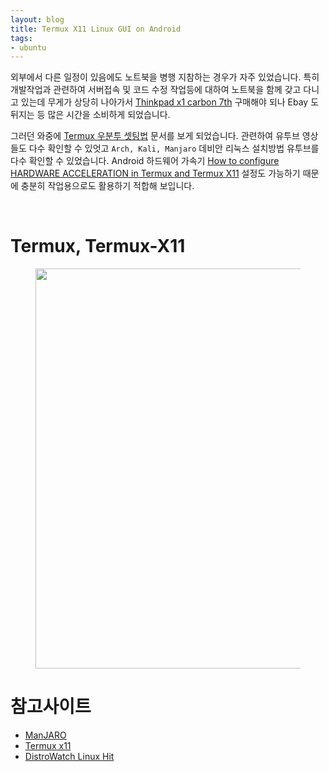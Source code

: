```yaml
---
layout: blog
title: Termux X11 Linux GUI on Android
tags:
- ubuntu
---
```


외부에서 다른 일정이 있음에도 노트북을 병행 지참하는 경우가 자주 있었습니다. 특히 개발작업과 관련하여 서버접속 및 코드 수정 작업등에 대하여 노트북을 함께 갖고 다니고 있는데 무게가 상당히 나아가서 [Thinkpad x1 carbon 7th](http://shopping.interpark.com/product/productInfo.do?prdNo=15011399830&dispNo=016001&bizCd=P01397&NaPm=ct%3Dlw4bmqhc%7Cci%3Dac405863cd71403b868999c51d43a86988ab923a%7Ctr%3Dslsl%7Csn%3D3%7Chk%3Df7a4365a8af257bb78ddd86565c32a2ebfd4d35e&utm_medium=affiliate&utm_source=naver&utm_campaign=shop_20211015_navershopping_p01397_cps&utm_content=conversion_47) 구매해야 되나 Ebay 도 뒤지는 등 많은 시간을 소비하게 되었습니다.

그러던 와중에 [Termux 우분투 셋팅법](https://www.clien.net/service/board/lecture/18149332) 문서를 보게 되었습니다. 관련하여 유투브 영상들도 다수 확인할 수 있엇고 `Arch, Kali, Manjaro` 데비안 리눅스 설치방법 유투브를 다수 확인할 수 있었습니다. Android 하드웨어 가속기 [How to configure HARDWARE ACCELERATION in Termux and Termux X11](https://youtu.be/fgGOizUDQpY?si=s_FxcrvWaWf3U2Jw) 설정도 가능하기 때문에 충분히 작업용으로도 활용하기 적합해 보입니다.

<br/>

# Termux, Termux-X11

<figure class="align-center">
  <img width="640px" src="https://raw.githubusercontent.com/krmanik/manjaro-fs-arm64/main/images/screen1.jpg">
  <figcaption></figcaption>
</figure>


# 참고사이트
- [ManJARO](https://manjaro.org/)
- [Termux x11](https://github.com/termux/termux-x11/releases)
- [DistroWatch Linux Hit](https://distrowatch.com/dwres.php?resource=popularity)
